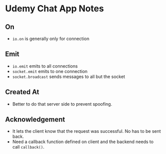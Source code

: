 # Udemy Chat App Notes

## On
- `io.on` is generally only for connection

## Emit
- `io.emit` emits to all connections
- `socket.emit` emits to one connection
- `socket.broadcast` sends messages to all but the socket

## Created At
- Better to do that server side to prevent spoofing.

## Acknowledgement
- It lets the client know that the request was successful. No has to be sent back.
- Need a callback function defined on client and the backend needs to call `callback()`.
